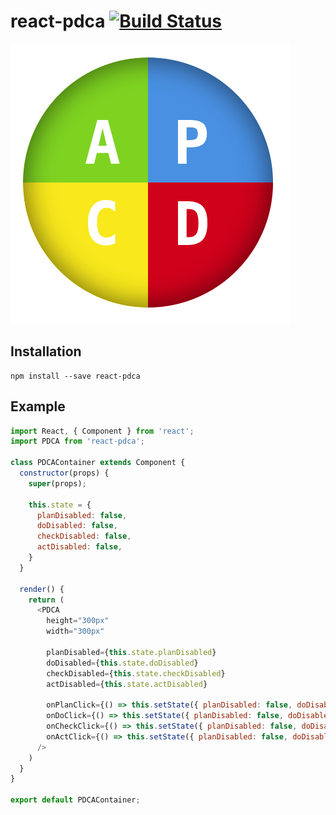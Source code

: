 # react-pdca [![Build Status](https://circleci.com/gh/sgnh/react-pdca.svg?style=shield)](https://circleci.com/gh/sgnh/react-pdca/tree/master)
![PDCA](https://github.com/sgnh/react-pdca/raw/master/docs/pdca.png "PDCA")

## Installation
```
npm install --save react-pdca
```

## Example
```javascript
import React, { Component } from 'react';
import PDCA from 'react-pdca';

class PDCAContainer extends Component {
  constructor(props) {
    super(props);
    
    this.state = {
      planDisabled: false,
      doDisabled: false,
      checkDisabled: false,
      actDisabled: false,
    }
  }
  
  render() {
    return (
      <PDCA
        height="300px"
        width="300px"

        planDisabled={this.state.planDisabled}
        doDisabled={this.state.doDisabled}
        checkDisabled={this.state.checkDisabled}
        actDisabled={this.state.actDisabled}
        
        onPlanClick={() => this.setState({ planDisabled: false, doDisabled: true, checkDisabled: true, actDisabled: true })}
        onDoClick={() => this.setState({ planDisabled: false, doDisabled: false, checkDisabled: true, actDisabled: true })}
        onCheckClick={() => this.setState({ planDisabled: false, doDisabled: false, checkDisabled: false, actDisabled: true })}
        onActClick={() => this.setState({ planDisabled: false, doDisabled: false, checkDisabled: false, actDisabled: false })}
      />
    )
  }
}

export default PDCAContainer;
```

